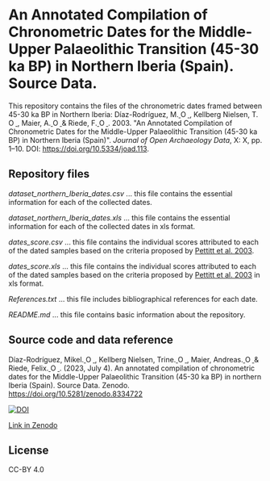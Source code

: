 # An Annotated Compilation of Chronometric Dates for the Middle-Upper Palaeolithic Transition (45-30 ka BP) in Northern Iberia (Spain). Source Data.
This repository contains the files of the chronometric dates framed between 45-30 ka BP in Northern Iberia: Díaz-Rodríguez, M.<a href="https://orcid.org/0000-0002-2703-1507">
<img alt="ORCID logo" src="https://info.orcid.org/wp-content/uploads/2019/11/orcid_16x16.png" width="14" height="14" />
</a>, Kellberg Nielsen, T.<a href="https://orcid.org/0000-0001-6481-5661">
<img alt="ORCID logo" src="https://info.orcid.org/wp-content/uploads/2019/11/orcid_16x16.png" width="14" height="14" />
</a>, Maier, A.<a href="https://orcid.org/0000-0002-5021-3341">
<img alt="ORCID logo" src="https://info.orcid.org/wp-content/uploads/2019/11/orcid_16x16.png" width="14" height="14" />
</a> & Riede, F.<a href="https://orcid.org/0000-0002-4879-7157">
<img alt="ORCID logo" src="https://info.orcid.org/wp-content/uploads/2019/11/orcid_16x16.png" width="14" height="14" />
</a>. 2003. "An Annotated Compilation of Chronometric Dates for the Middle-Upper Palaeolithic Transition (45-30 ka BP) in Northern Iberia (Spain)". *Journal of Open Archaeology Data*, X: X, pp. 1–10. DOI: https://doi.org/10.5334/joad.113.

## Repository files
*dataset_northern_Iberia_dates.csv* ... this file contains the essential information for each of the collected dates.

*dataset_northern_Iberia_dates.xls* ... this file contains the essential information for each of the collected dates in xls format.

*dates_score.csv* ... this file contains the individual scores attributed to each of the dated samples based on the criteria proposed by [Pettitt et al. 2003](https://doi.org/10.1016/S0305-4403(03)00070-0). 

*dates_score.xls* ... this file contains the individual scores attributed to each of the dated samples based on the criteria proposed by [Pettitt et al. 2003](https://doi.org/10.1016/S0305-4403(03)00070-0) in xls format. 

*References.txt* ... this file includes bibliographical references for each date.

*README.md* ... this file contains basic information about the repository.

## Source code and data reference
Díaz-Rodríguez, Mikel.<a href="https://orcid.org/0000-0002-2703-1507">
<img alt="ORCID logo" src="https://info.orcid.org/wp-content/uploads/2019/11/orcid_16x16.png" width="14" height="14" />
</a>, Kellberg Nielsen, Trine.<a href="https://orcid.org/0000-0001-6481-5661">
<img alt="ORCID logo" src="https://info.orcid.org/wp-content/uploads/2019/11/orcid_16x16.png" width="14" height="14" />
</a>, Maier, Andreas.<a href="https://orcid.org/0000-0002-5021-3341">
<img alt="ORCID logo" src="https://info.orcid.org/wp-content/uploads/2019/11/orcid_16x16.png" width="14" height="14" />
</a> & Riede, Felix.<a href="https://orcid.org/0000-0002-4879-7157">
<img alt="ORCID logo" src="https://info.orcid.org/wp-content/uploads/2019/11/orcid_16x16.png" width="14" height="14" />
</a>. (2023, July 4). An annotated compilation of chronometric dates for the Middle-Upper Palaeolithic Transition (45-30 ka BP) in northern Iberia (Spain). Source Data. Zenodo. https://doi.org/10.5281/zenodo.8334722

[![DOI](https://zenodo.org/badge/DOI/10.5281/zenodo.8334722.svg)](https://doi.org/10.5281/zenodo.8334722)

[Link in Zenodo](https://doi.org/10.5281/zenodo.8334722)

## License
CC-BY 4.0
